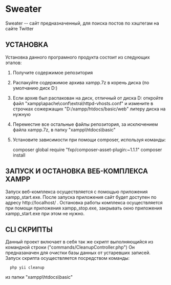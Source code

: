 # Sweater
Sweater -- сайт предназначенный, для поиска постов по хэштегам на сайте Twitter

## УСТАНОВКА
Установка данного програмного продукта состоит из следующих этапов:
1. Получите содержимое репозитория
2. Распакуйте содержимое архива xampp.7z в корень диска (по умолчанию диск D:)
3. Если архив был распакован на диск, отличный от диска D: откройте файл "xampp\apache\conf\extra\httpd-vhosts.conf" и измените в строчках сожержащих "D:/xampp/htdocs/basic/web" литеру диска на нужную
4. Переместие все остальные файлы репозитория, за исключением файла xampp.7z, в папку "xampp\htdocs\basic"
5. Установите зависимости при помощи composer, используя команды:
      
	  composer global require "fxp/composer-asset-plugin:~1.1.1"
	  composer install

## ЗАПУСК И ОСТАНОВКА ВЕБ-КОМПЛЕКСА XAMPP
Запуск веб-комплекса осуществляется с помощью приложения xampp_start.exe. После запуска приложения сайт будет доступен по адресу http://localhost/ . Остановка работы комплекса осуществляется при помощи приложения xampp_stop.exe, закрывать окно приложения xampp_start.exe при этом не нужно. 

## CLI СКРИПТЫ
Данный проект включает в себя так же скрипт выполняющийся из командной строки ("commands/CleanupController.php") Он предназаначен для очистки базы данных от устаревших записей. Запуск скрипта осуществляется посредством команды:

      php yii cleanup
	  
из папки "xampp\htdocs\basic"